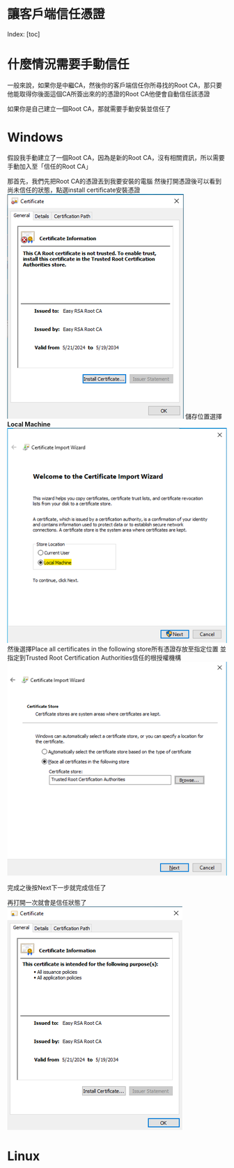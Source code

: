 # 讓客戶端信任憑證

Index:
[toc]

# 什麼情況需要手動信任
一般來說，如果你是中繼CA，然後你的客戶端信任你所尋找的Root CA，那只要他能取得你後面這個CA所簽出來的的憑證的Root CA他便會自動信任該憑證

如果你是自己建立一個Root CA，那就需要手動安裝並信任了

# Windows
假設我手動建立了一個Root CA，因為是新的Root CA，沒有相關資訊，所以需要手動加入至「信任的Root CA」

那首先，我們先把Root CA的憑證丟到我要安裝的電腦
然後打開憑證後可以看到尚未信任的狀態，點選install certificate安裝憑證![](../Pictures/untrust_CA_info.png)
儲存位置選擇**Local Machine**![](../Pictures/Store_Location.png)
然後選擇Place all certificates in the following store所有憑證存放至指定位置
並指定到Trusted Root Certification Authorities信任的根授權機構![](../Pictures/certificate_store.png)

完成之後按Next下一步就完成信任了

再打開一次就會是信任狀態了![](../Pictures/Trusted_CA_info.png)

# Linux
